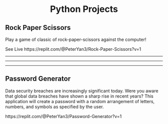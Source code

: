 <h1 align="center" id="title">Python Projects</h1>

<h2>Rock Paper Scissors </h2>

<p id="description">Play a game of classic of rock-paper-scissors against the computer!
</p>
<p>See Live https://replit.com/@PeterYan3/Rock-Paper-Scissors?v=1 
</p>
<hr>
<hr>
<hr>


<h2>Password Generator  </h2>

<p id="description">Data security breaches are increasingly significant today. Were you aware that global data breaches have shown a sharp rise in recent years? This application will create a password with a random arrangement of letters, numbers, and symbols as specified by the user.

</p>
https://replit.com/@PeterYan3/Password-Generator?v=1
</p>

<h1></h1>

